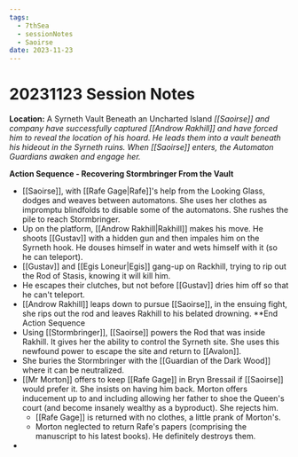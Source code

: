 ```yaml
---
tags:
  - 7thSea
  - sessionNotes
  - Saoirse
date: 2023-11-23
---
```

# 20231123 Session Notes
**Location:** A Syrneth Vault Beneath an Uncharted Island
*[[Saoirse]] and company have successfully captured [[Androw Rakhill]] and have forced him to reveal the location of his hoard.  He leads them into a vault beneath his hideout in the Syrneth ruins.  When [[Saoirse]] enters, the Automaton Guardians awaken and engage her.*

**Action Sequence - Recovering Stormbringer From the Vault**
- [[Saoirse]], with [[Rafe Gage|Rafe]]'s help from the Looking Glass, dodges and weaves between automatons.  She uses her clothes as impromptu blindfolds to disable some of the automatons.  She rushes the pile to reach Stormbringer.
- Up on the platform, [[Androw Rakhill|Rakhill]] makes his move.  He shoots [[Gustav]] with a hidden gun and then impales him on the Syrneth hook.  He douses himself in water and wets himself with it (so he can teleport).
- [[Gustav]] and [[Egis Loneur|Egis]] gang-up on Rackhill, trying to rip out the Rod of Stasis, knowing it will kill him.
- He escapes their clutches, but not before [[Gustav]] dries him off so that he can't teleport.
- [[Androw Rakhill]] leaps down to pursue [[Saoirse]], in the ensuing fight, she rips out the rod and leaves Rakhill to his belated drowning.
**End Action Sequence
- Using [[Stormbringer]], [[Saoirse]] powers the Rod that was inside Rakhill.  It gives her the ability to control the Syrneth site.  She uses this newfound power to escape the site and return to [[Avalon]].
- She buries the Stormbringer with the [[Guardian of the Dark Wood]] where it can be neutralized.
- [[Mr Morton]] offers to keep [[Rafe Gage]] in Bryn Bressail if [[Saoirse]] would prefer it.  She insists on having him back.  Morton offers inducement up to and including allowing her father to shoe the Queen's court (and become insanely wealthy as a byproduct).  She rejects him.
	- [[Rafe Gage]] is returned with no clothes, a little prank of Morton's.
	- Morton neglected to return Rafe's papers (comprising the manuscript to his latest books).  He definitely destroys them.
- 